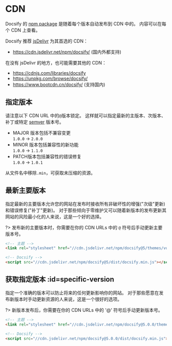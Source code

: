 # CDN

Docsify 的 [npm package](https://www.npmjs.com/package/docsify) 是随着每个版本自动发布到 CDN 中的。 内容可以在每个 CDN 上查看。

Docsify 推荐 [jsDelivr](//cdn.jsdelivr.net) 为其首选的 CDN：

- https://cdn.jsdelivr.net/npm/docsify/ (国内外都支持)

在没有 jsDelivr 的地方，也可能需要其他的 CDN：

- https://cdnjs.com/libraries/docsify
- https://unpkg.com/browse/docsify/
- https://www.bootcdn.cn/docsify/ (支持国内)

## 指定版本

请注意以下 CDN URL 中的`@`版本锁定。 这样就可以指定最新的主版本、次版本、补丁或特定 [semver](https://semver.org) 版本号。

- MAJOR 版本包括不兼容变更<br>
  `1.0.0` → `2.0.0`
- MINOR 版本包括兼容性的新功能<br>
  `1.0.0` → `1.1.0`
- PATCH版本包括兼容性的错误修复<br>
  `1.0.0` → `1.0.1`

从文件名中移除`.min`，可获取未压缩的资源。

## 最新主要版本

指定最新的主要版本允许您的网站在发布时接收所有非破坏性的增强("次级"更新)和错误修复("补丁"更新)。 对于那些倾向于零维护又可以随着新版本的发布更新其网站的风险最小化的人来说，这是一个好的选择。

?> 发布新的主要版本时，你需要在你的 CDN URLs 中的 `@` 符号后手动更新主要版本号。

<!-- prettier-ignore -->

```html
<!-- 主题 -->
<link rel="stylesheet" href="//cdn.jsdelivr.net/npm/docsify@5/themes/vue.min.css" />

<!-- Docsify -->
<script src="//cdn.jsdelivr.net/npm/docsify@5/dist/docsify.min.js"></script>
```

## 获取指定版本 :id=specific-version

指定一个准确的版本可以防止将来的任何更新影响你的网站。 对于那些愿意在发布新版本时手动更新资源的人来说，这是一个很好的选项。

?> 新版本发布后，你需要在你的 CDN URLs 中的 '@' 符号后手动更新版本号。

<!-- prettier-ignore -->

```html
<!-- 主题 -->
<link rel="stylesheet" href="//cdn.jsdelivr.net/npm/docsify@5.0.0/themes/vue.min.css" />

<!-- Docsify -->
<script src="//cdn.jsdelivr.net/npm/docsify@5.0.0/dist/docsify.min.js"></script>
```
